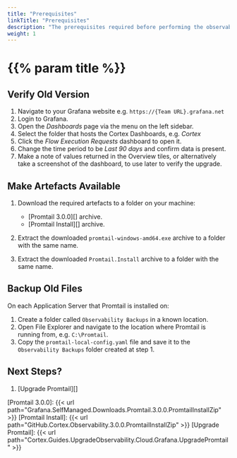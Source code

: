 ```yaml
---
title: "Prerequisites"
linkTitle: "Prerequisites"
description: "The prerequisites required before performing the observability upgrade."
weight: 1
---
```


# {{% param title %}}

## Verify Old Version

1. Navigate to your Grafana website e.g. `https://{Team URL}.grafana.net`
1. Login to Grafana.
1. Open the *Dashboards* page via the menu on the left sidebar.
1. Select the folder that hosts the Cortex Dashboards, e.g. *Cortex*
1. Click the *Flow Execution Requests* dashboard to open it.
1. Change the time period to be *Last 90 days* and confirm data is present.
1. Make a note of values returned in the Overview tiles, or alternatively take a screenshot of the dashboard, to use later to verify the upgrade.

## Make Artefacts Available

1. Download the required artefacts to a folder on your machine:

    * [Promtail 3.0.0][] archive.
    * [Promtail Install][] archive.

1. Extract the downloaded `promtail-windows-amd64.exe` archive to a folder with the same name.
1. Extract the downloaded `Promtail.Install` archive to a folder with the same name.

## Backup Old Files

On each Application Server that Promtail is installed on:

1. Create a folder called `Observability Backups` in a known location.
1. Open File Explorer and navigate to the location where Promtail is running from, e.g. `C:\Promtail`.
1. Copy the `promtail-local-config.yaml` file and save it to the `Observability Backups` folder created at step 1.

## Next Steps?

1. [Upgrade Promtail][]

[Promtail 3.0.0]:  {{< url path="Grafana.SelfManaged.Downloads.Promtail.3.0.0.PromtailInstallZip" >}}
[Promtail Install]: {{< url path="GitHub.Cortex.Observability.3.0.0.PromtailInstallZip" >}}
[Upgrade Promtail]: {{< url path="Cortex.Guides.UpgradeObservability.Cloud.Grafana.UpgradePromtail" >}}
